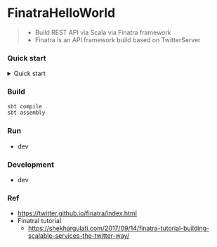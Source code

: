 # FinatraHelloWorld
> - Build REST API via Scala via Finatra framework
> - Finatra is an API framework build based on TwitterServer

### Quick start

<details>
<summary>Quick start</summary>

#### Get API : [FitmanAppGet.scala](https://github.com/yennanliu/FinatraHelloWorld/blob/master/src/main/scala/com/twitter/server/FitmanAppGet.scala)
```bash
sbt assembly
java -cp target/scala-2.11/finatrahelloworld_2.11-1.0.jar com.twitter.server.FitmanAppGet
```
- Check the API : http://localhost:8080/wazzup or http://localhost:8080/hello
- Check the admin page : http://localhost:9990/admin

#### Post API : [FitmanAppPost.scala](https://github.com/yennanliu/FinatraHelloWorld/blob/master/src/main/scala/com/twitter/server/FitmanAppPost.scala)
```bash
sbt assembly
java -cp target/scala-2.11/finatrahelloworld_2.11-1.0.jar com.twitter.server.FitmanAppPost

curl -X POST -H "Content-Type: application/json" \
    -d '{ "id": 999, "name": "JACK"}' \
   localhost:8080/hi

# response
# ----> Hello JACK with id 999
```

#### Redirect API : [FitmanAppRedirect.scala](https://github.com/yennanliu/FinatraHelloWorld/blob/master/src/main/scala/com/twitter/server/FitmanAppRedirect.scala)
```bash
sbt assembly
java -cp target/scala-2.11/finatrahelloworld_2.11-1.0.jar com.twitter.server.FitmanAppRedirect
```
- Check the API : http://localhost:8080/foo   (`/foo` will redirect to `/bar`)

</details>

### Build 
```bash
sbt compile
sbt assembly
```

### Run 
- dev

### Development
- dev

### Ref
- https://twitter.github.io/finatra/index.html
- Finatral tutorial
	- https://shekhargulati.com/2017/09/14/finatra-tutorial-building-scalable-services-the-twitter-way/
